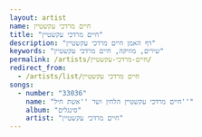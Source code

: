 ```yaml
---
layout: artist
name: חיים מרדכי עקשטיין
title: "חיים מרדכי עקשטיין"
description: "דף האמן חיים מרדכי עקשטיין"
keywords: "שירים, מוזיקה, חיים מרדכי עקשטיין"
permalink: /artists/חיים-מרדכי-עקשטיין/
redirect_from:
  - /artists/list/חיים מרדכי עקשטיין
songs:
  - number: "33036"
    name: "חיים מרדכי עקשטיין הלחין ושר ''אשת חיל''"
    album: "סינגלים"
    artist: "חיים מרדכי עקשטיין"
---
```

